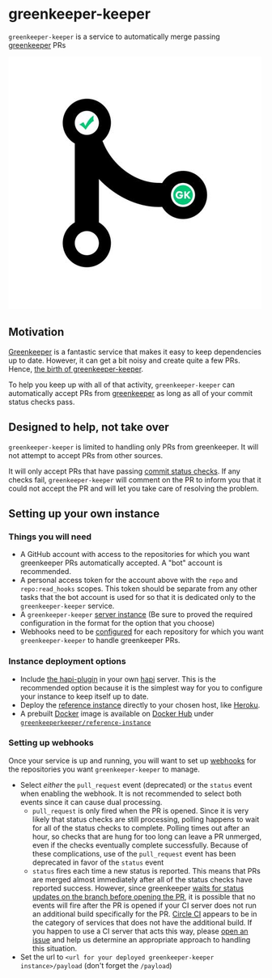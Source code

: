 # greenkeeper-keeper

`greenkeeper-keeper` is a service to automatically merge passing [greenkeeper](https://greenkeeper.io) PRs

![greenkeeper-keeper](./greenkeeper-keeper.jpg)

## Motivation

[Greenkeeper](https://greenkeeper.io) is a fantastic service that makes it easy to keep dependencies up to date. However, it can get a bit noisy and create quite a few PRs. Hence, [the birth of greenkeeper-keeper](https://medium.com/@kurtiskemple/keeping-up-with-greenkeeper-io-a8d6c1703e4a).

To help you keep up with all of that activity, `greenkeeper-keeper` can automatically accept PRs from [greenkeeper](https://github.com/integration/greenkeeper) as long as all of your commit status checks pass.

## Designed to help, not take over

`greenkeeper-keeper` is limited to handling only PRs from greenkeeper. It will not attempt to accept PRs from other sources.

It will only accept PRs that have passing [commit status checks](https://help.github.com/articles/about-required-status-checks/). If any checks fail, `greenkeeper-keeper` will comment on the PR to inform you that it could not accept the PR and will let you take care of resolving the problem.

## Setting up your own instance

### Things you will need

* A GitHub account with access to the repositories for which you want greenkeeper PRs automatically accepted. A "bot" account is recommended.
* A personal access token for the account above with the `repo` and `repo:read_hooks` scopes. This token should be separate from any other tasks that the bot account is used for so that it is dedicated only to the `greenkeeper-keeper` service.
* A `greenkeeper-keeper` [server instance](#instance-deployment-options) (Be sure to proved the required configuration in the format for the option that you choose)
* Webhooks need to be [configured](#setting-up-webhooks) for each repository for which you want `greenkeeper-keeper` to handle greenkeeper PRs.

### Instance deployment options

* Include [the hapi-plugin](https://github.com/greenkeeper-keeper/hapi-greenkeeper-keeper) in your own [hapi](https://hapijs.com) server. This is the recommended option because it is the simplest way for you to configure your instance to keep itself up to date.
* Deploy the [reference instance](https://github.com/greenkeeper-keeper/reference-instance) directly to your chosen host, like [Heroku](https://heroku.com/deploy).
* A prebuilt [Docker](https://www.docker.com/) image is available on [Docker Hub](https://hub.docker.com/) under [`greenkeeperkeeper/reference-instance`](https://hub.docker.com/r/greenkeeperkeeper/reference-instance/)

### Setting up webhooks

Once your service is up and running, you will want to set up [webhooks](https://developer.github.com/webhooks) for the repositories you want `greenkeeper-keeper` to manage.

* Select _either_ the `pull_request` event (deprecated) or the `status` event when enabling the webhook. It is not recommended to select both events since it can cause dual processing.
    * `pull_request` is only fired when the PR is opened. Since it is very likely that status checks are still processing, polling happens to wait for all of the status checks to complete. Polling times out after an hour, so checks that are hung for too long can leave a PR unmerged, even if the checks eventually complete successfully. Because of these complications, use of the `pull_request` event has been deprecated in favor of the `status` event
    * `status` fires each time a new status is reported. This means that PRs are merged almost immediately after all of the status checks have reported success. However, since greenkeeper [waits for status updates on the branch before opening the PR](https://greenkeeper.io/#how-it-works), it is possible that no events will fire after the PR is opened if your CI server does not run an additional build specifically for the PR. [Circle CI](https://circleci.com/) appears to be in the category of services that does not have the additional build. If you happen to use a CI server that acts this way, please [open an issue](https://github.com/greenkeeper-keeper/meta/issues/new) and help us determine an appropriate approach to handling this situation.
* Set the url to `<url for your deployed greenkeeper-keeper instance>/payload` (don't forget the `/payload`)

